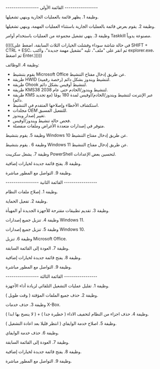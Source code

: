 ----------------- القائمة الأولى -----------------

وظيفة 1. يظهر قائمة بالعمليات الجارية وينهي تشغيلها.

وظيفة 2. يقوم بعرض قائمة بالعمليات الجارية باستثناء العمليات المهمة، وينهي تشغيلها.

وظيفة 3. ينهي تشغيل مجموعة من العمليات باستخدام أوامر Taskkill مصنوعة يدوياً.

(((((في حالة شاشة سوداء وفشلت الخيارات الثلاث السابقة، اضغط على SHIFT + CTRL + ESC، ثم انقر على "ملف"، تليه "تشغيل مهمة جديدة"، واكتب explorer.exe، ثم اضغط Enter.)))))

وظيفة 4. الوظائف:
- يقوم بتنشيط Microsoft Office عن طريق إدخال مفتاح التنشيط.
- طريقة HWID (رخصة رقمية) لتنشيط ويندوز بشكل دائم.
- طريقة Ohook لتنشيط أوفيس بشكل دائم.
- طريقة KMS38 لتنشيط ويندوز/الخادم حتى عام 2038.
- طريقة KMS عبر الإنترنت لتنشيط ويندوز/الخادم/أوفيس لمدة 180 يومًا (مع تجديد دائم).
- استكشاف الأخطاء وإصلاحها المتقدم في التنشيط.
- مجلدات $OEM$ للتفعيل المسبق.
- تغيير إصدار ويندوز.
- فحص حالة تنشيط ويندوز/أوفيس.
- متوفر في إصدارات متعددة الأغراض وملفات منفصلة.

وظيفة 5. يقوم بتنشيط Windows 10 عن طريق إدخال مفتاح التنشيط.

وظيفة 6 . يقوم بتنشيط Windows 11 عن طريق إدخال مفتاح التنشيط.

وظيفة 7. يشغل سكريبت PowerShell لتحسين بعض الإعدادات.

وظيفة 8. يفتح قائمة جديدة لخيارات إضافية.

وظيفة 9. التواصل مع المطور مباشرة.

----------------- القائمة الثانية -----------------

وظيفة 1. إصلاح ملفات النظام.

وظيفة 2. تفعيل الحماية.

وظيفة 3. تقديم تطبيقات مقترحة للأجهزة الجديدة أو المهيأة.

وظيفة 4. تنزيل جميع إصدارات Windows 11.

وظيفة 5. تنزيل جميع إصدارات Windows 10.

وظيفة 6. تنزيل Microsoft Office.

وظيفة 7. العودة إلى القائمة السابقة.

وظيفة 8. يفتح قائمة جديدة لخيارات إضافية.

وظيفة 9. التواصل مع المطور مباشرة.

----------------- القائمة الثالثة -----------------

وظيفة 1. تقليل عمليات التشغيل التلقائي لزيادة أداء الأجهزة.

وظيفة 2. حذف جميع الملفات المؤقتة ( وقت طويل ).

وظيفة 3. حذف خدمات X-Box.

وظيفة 4. حذف اجزاء من النظام لتخفيف الاداء ( خطيرة جدا ) + ( لا ينصح بها ابدا ).

وظيفة 5. اصلاح خدمة الوايفاي ( انتظر قليلا بعد اعادة التشغيل ).

وظيفة 6. حذف خدمة الوايفاي.

وظيفة 7. العودة إلى القائمة السابقة.

وظيفة 8. يفتح قائمة جديدة لخيارات إضافية.

وظيفة 9. التواصل مع المطور مباشرة.
